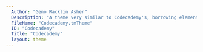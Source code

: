 ```yaml
---
  Author: "Geno Racklin Asher"
  Description: "A theme very similar to Codecademy's, borrowing elements from 'Tomorrow Night - Bright' and Pacific Dark."
  FileName: "Codecademy.tmTheme"
  ID: "Codecademy"
  Title: "Codecademy"
  layout: theme
---
```

  